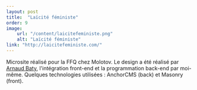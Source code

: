 ```yaml
---
layout: post
title:  "Laïcité féministe"
order: 9
image:
    url: "/content/laicitefeministe.png"
    alt: "Laïcité féministe"
link: "http://laicitefeministe.com/"
---
```


Microsite réalisé pour la FFQ chez Molotov. Le design a été réalisé par [Arnaud Baty](http://www.arnaudbaty.fr/), l'intégration front-end et la programmation back-end par moi-même. Quelques technologies utilisées : AnchorCMS (back) et Masonry (front).